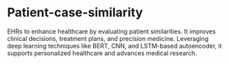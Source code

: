 # Patient-case-similarity
 EHRs to enhance healthcare by evaluating patient similarities. It improves clinical decisions, treatment plans, and precision medicine. Leveraging deep learning techniques like BERT, CNN, and LSTM-based autoencoder, it supports personalized healthcare and advances medical research.
